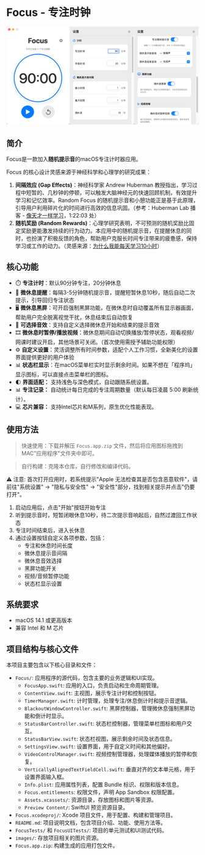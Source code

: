 # Focus - 专注时钟

![Focus应用界面](images/image.png)

## 简介

Focus是一款加入**随机提示音**的macOS专注计时器应用。

Focus 的核心设计灵感来源于神经科学和心理学的研究成果：
1.  **间隔效应 (Gap Effects)**：神经科学家 Andrew Huberman 教授指出，学习过程中短暂的、几秒钟的停顿，可以触发大脑神经元的快速回顾机制，有效提升学习和记忆效率。Random Focus 的随机提示音和小憩功能正是基于此原理，引导用户利用碎片化的时间进行高效的信息巩固。（参考：Huberman Lab 播客 - [像天才一样学习](https://www.bilibili.com/video/BV1BopsenEaW/?share_source=copy_web&vd_source=80067a9d068c4c06488f9be7364e3539)，1:22:03 处）
2.  **随机奖励 (Random Rewards)**：心理学研究表明，不可预测的随机奖励比固定奖励更能激发持续的行为动力。本应用中的随机提示音，在提醒休息的同时，也扮演了积极反馈的角色，帮助用户克服长时间专注带来的疲惫感，保持学习或工作的动力。（灵感来源：[为什么我能每天学习10小时](https://www.bilibili.com/video/BV1naLozQEBq/?share_source=copy_web&vd_source=80067a9d068c4c06488f9be7364e3539)）
## 核心功能

- ⏱️ **专注计时**：默认90分钟专注，20分钟休息
- 🔔 **微休息提醒**：每隔3-5分钟随机提示音，提醒短暂休息10秒，随后自动二次提示，引导回归专注状态
- 🖥️ **微休息黑屏**：可开启强制黑屏功能，在微休息时自动覆盖所有显示器画面，帮助用户完全脱离视觉干扰，休息结束后自动恢复
- 🎵 **可选择音效**：支持自定义选择微休息开始和结束的提示音效
- 🎞️ **微休息时暂停/播放视频**：微休息期间自动切换播放/暂停状态，观看视频/网课时建议开启，其他场景可关闭。（首次使用需授予辅助功能权限）
- ⚙️ **自定义设置**：灵活调整所有时间参数，适配个人工作习惯，全新美化的设置界面提供更好的用户体验
- 📊 **状态栏显示**：在macOS菜单栏实时显示剩余时间。如果不想在「程序坞」显示图标，可以直接点击菜单栏的图标。
- 🌓 **界面适配：** 支持浅色与深色模式，自动跟随系统设置。
- 📊 **专注记录：** 自动统计每日完成的专注周期数量（默认每日凌晨 5:00 刷新统计）。
- 💻 **芯片兼容：** 支持Intel芯片和M系列，原生优化性能表现。

## 使用方法
> 快速使用：下载并解压 `Focus.app.zip` 文件，然后将应用图标拖拽到 MAC"应用程序"文件夹中即可。

> 自行构建：克隆本仓库，自行修改和编译代码。

⚠️ 注意: 首次打开应用时，若系统提示"Apple 无法检查其是否包含恶意软件"，请前往"系统设置" -> "隐私与安全性" -> "安全性"部分，找到相关提示并点击"仍要打开"。

1. 启动应用后，点击"开始"按钮开始专注
2. 听到提示音时，短暂闭眼休息10秒，待二次提示音响起后，自然过渡回工作状态
3. 专注时间结束后，进入长休息
4. 通过设置按钮自定义各项参数，包括：
   - 专注和休息时间长度
   - 微休息提示音间隔
   - 微休息音效选择
   - 黑屏功能开关
   - 视频/音频暂停功能
   - 状态栏显示设置

## 系统要求

- macOS 14.1 或更高版本
- 兼容 Intel 和 M 芯片


## 项目结构与核心文件

本项目主要包含以下核心目录和文件：

- `Focus/`: 应用程序的源代码，包含主要的业务逻辑和UI实现。
  - `FocusApp.swift`: 应用的入口，负责启动和生命周期管理。
  - `ContentView.swift`: 主视图，展示专注计时和控制按钮。
  - `TimerManager.swift`: 计时管理，处理专注/休息倒计时和提示音逻辑。
  - `BlackoutWindowController.swift`: 黑屏控制器，管理微休息强制黑屏功能和倒计时显示。
  - `StatusBarController.swift`: 状态栏控制器，管理菜单栏图标和用户交互。
  - `StatusBarView.swift`: 状态栏视图，展示剩余时间及状态信息。
  - `SettingsView.swift`: 设置界面，用于自定义时间和其他偏好。
  - `VideoControlManager.swift`: 视频控制管理器，处理媒体播放的暂停和恢复。
  - `VerticallyAlignedTextFieldCell.swift`: 垂直对齐的文本单元格，用于设置界面输入框。
  - `Info.plist`: 应用属性列表，配置 Bundle 标识、权限和版本信息。
  - `Focus.entitlements`: 权限文件，声明 App Sandbox 权限配置。
  - `Assets.xcassets/`: 资源目录，存放图标和图片等资源。
  - `Preview Content/`: SwiftUI 预览资源目录。
- `Focus.xcodeproj/`: Xcode 项目文件，用于配置、构建和管理项目。
- `README.md`: 项目说明文档，包含项目介绍、功能、使用方法等。
- `FocusTests/` 和 `FocusUITests/`: 项目的单元测试和UI测试代码。
- `images/`: 存放项目相关的图片资源。
- `Focus.app.zip`: 构建生成的应用打包文件。
